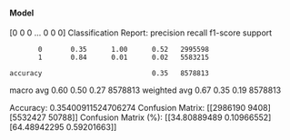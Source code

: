 #### Model
[0 0 0 ... 0 0 0]
Classification Report:
              precision    recall  f1-score   support

           0       0.35      1.00      0.52   2995598
           1       0.84      0.01      0.02   5583215

    accuracy                           0.35   8578813
   macro avg       0.60      0.50      0.27   8578813
weighted avg       0.67      0.35      0.19   8578813

Accuracy: 0.35400911524706274
Confusion Matrix:
[[2986190    9408]
 [5532427   50788]]
Confusion Matrix (%):
[[34.80889489  0.10966552]
 [64.48942295  0.59201663]]
